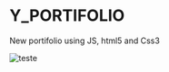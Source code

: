 # Y_PORTIFOLIO

 New portifolio using JS, html5 and Css3

![ teste]( https://scontent-gru2-1.xx.fbcdn.net/v/t39.30808-6/414479828_2112296452485640_3046117938739614579_n.jpg?_nc_cat=107&ccb=1-7&_nc_sid=efb6e6&_nc_eui2=AeGGrKjj43M0CmAEUMHS8YANuIABuyhlkBW4gAG7KGWQFWh1V2HiXslciPJ8SI6lJ6NhIDXAV1doG1QYH4XUwEqP&_nc_ohc=ZykBnkstsiwAX-DBZWi&_nc_ht=scontent-gru2-1.xx&oh=00_AfC8l32wWs3HZWAiePHkD9cOEw-TsE6pU9c4eKBxCGmDeQ&oe=65C2AC7B)
